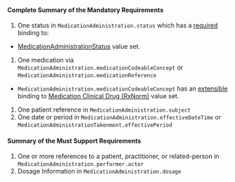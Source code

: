 #### Complete Summary of the Mandatory Requirements

1.  One status in `MedicationAdministration.status` which has a [required](http://build.fhir.org/terminologies.html#required) binding to:
-   [MedicationAdministrationStatus] value set.
1.  One medication via `MedicationAdministration.medicationCodeableConcept` or `MedicationAdministration.medicationReference`   
-  `MedicationAdministration.medicationCodeableConcept` has an [extensible](http://build.fhir.org/terminologies.html#extensible) binding to [Medication Clinical Drug (RxNorm)] value set.
1.  One patient reference in `MedicationAdministration.subject`
1.  One date or period in `MedicationAdministration.effectiveDateTime` or `MedicationAdministrationTakenment.effectivePeriod`

#### Summary of the Must Support Requirements

1.  One or more references to a patient, practitioner, or related-person in `MedicationAdministration.performer.actor`
1.  Dosage Information in `MedicationAdministration.dosage`

  [Medication Clinical Drug (RxNorm)]: ValueSet-us-core-medication-codes.html

[MedicationAdministrationStatus]: http://build.fhir.org/valueset-medication-admin-status.html
